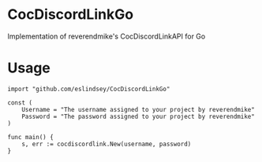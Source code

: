 # CocDiscordLinkGo
Implementation of reverendmike's CocDiscordLinkAPI for Go

# Usage
    import "github.com/eslindsey/CocDiscordLinkGo"
    
    const (
        Username = "The username assigned to your project by reverendmike"
        Password = "The password assigned to your project by reverendmike"
    )
    
    func main() {
        s, err := cocdiscordlink.New(username, password)
    }
